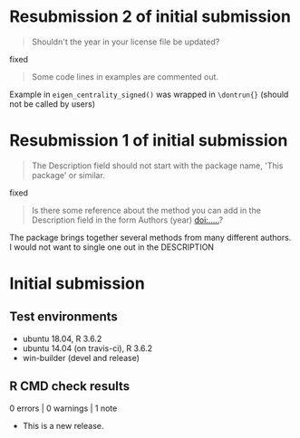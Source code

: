 # Resubmission 2 of initial submission 

> Shouldn't the year in your license file be updated?

fixed

> Some code lines in examples are commented out.

Example in `eigen_centrality_signed()` was wrapped in `\dontrun{}` (should not be called by users)

# Resubmission 1 of initial submission

>The Description field should not start with the package name, 'This package' or similar.

fixed

>Is there some reference about the method you can add in the Description
>field in the form Authors (year) <doi:.....>?

The package brings together several methods from many different authors. I would not want to single one out in the DESCRIPTION


# Initial submission

## Test environments
* ubuntu 18.04, R 3.6.2
* ubuntu 14.04 (on travis-ci), R 3.6.2
* win-builder (devel and release)

## R CMD check results

0 errors | 0 warnings | 1 note

* This is a new release.
